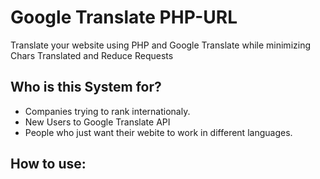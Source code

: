 # Google Translate PHP-URL
Translate your website using PHP and Google Translate while minimizing Chars Translated and Reduce Requests
## Who is this System for? 
* Companies trying to rank internationaly.
* New Users to Google Translate API
* People who just want their webite to work in different languages.
## How to use:
